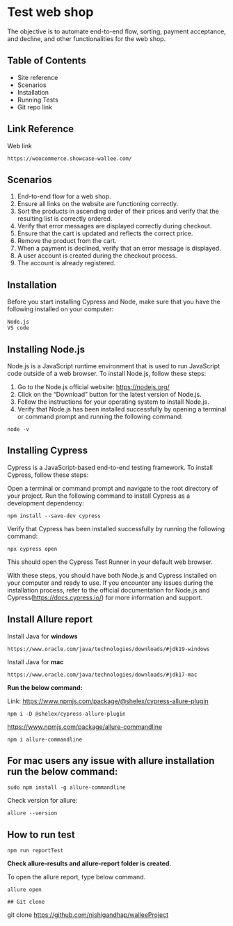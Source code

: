 
# Test web shop

The objective is to automate end-to-end flow, sorting, payment acceptance, and decline, and other functionalities for the web shop.

## Table of Contents

* Site reference
* Scenarios
* Installation
* Running Tests
* Git repo link


## Link Reference

Web link

```
https://woocommerce.showcase-wallee.com/
```






## Scenarios


1. End-to-end flow for a web shop.
2. Ensure all links on the website are functioning correctly.
3. Sort the products in ascending order of their prices and verify that the resulting list is correctly ordered.
4. Verify that error messages are displayed correctly during checkout.
5. Ensure that the cart is updated and reflects the correct price.
6. Remove the product from the cart.
7. When a payment is declined, verify that an error message is displayed.
8. A user account is created during the checkout process.
9. The account is already registered.






## Installation

Before you start installing Cypress and Node, make sure that you have the following installed on your computer:

```
Node.js
VS code
```
## Installing Node.js

Node.js is a JavaScript runtime environment that is used to run JavaScript code outside of a web browser. To install Node.js, follow these steps:

  1. Go to the Node.js official website: https://nodejs.org/
  2. Click on the “Download” button for the latest version of Node.js.
  3. Follow the instructions for your operating system to install Node.js.
  4. Verify that Node.js has been installed successfully by opening a terminal or command prompt and running the following command:

```
node -v
```
## Installing Cypress

Cypress is a JavaScript-based end-to-end testing framework. To install Cypress, follow these steps:

Open a terminal or command prompt and navigate to the root directory of your project.
Run the following command to install Cypress as a development dependency:

```
npm install --save-dev cypress
```
Verify that Cypress has been installed successfully by running the following command:
```
npx cypress open
```
This should open the Cypress Test Runner in your default web browser.

With these steps, you should have both Node.js and Cypress installed on your computer and ready to use. If you encounter any issues during the installation process, refer to the official documentation for Node.js and Cypress(https://docs.cypress.io/) for more information and support.


## Install Allure report

Install Java for **windows**
```
https://www.oracle.com/java/technologies/downloads/#jdk19-windows
```

Install Java for **mac**

```
https://www.oracle.com/java/technologies/downloads/#jdk17-mac
```

**Run the below command:**

Link: https://www.npmjs.com/package/@shelex/cypress-allure-plugin

```
npm i -D @shelex/cypress-allure-plugin
```

https://www.npmjs.com/package/allure-commandline
```
npm i allure-commandline
```

## For mac users any issue with allure installation run the below command:
```
sudo npm install -g allure-commandline
```
Check version for allure:

```
allure --version
```







## How to run test

```
npm run reportTest
```

**Check allure-results and allure-report folder is created.**

To open the allure report, type below command.

```
allure open

## Git clone

```
git clone https://github.com/nishigandhap/walleeProject
```
